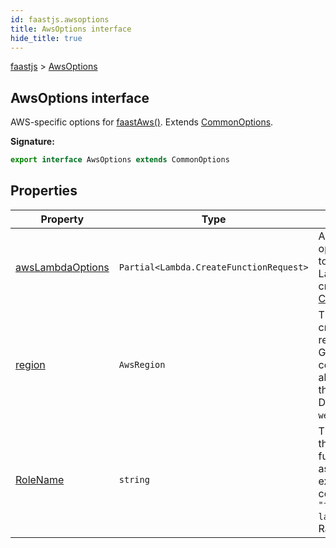 ```yaml
---
id: faastjs.awsoptions
title: AwsOptions interface
hide_title: true
---
```

[faastjs](./faastjs.md) &gt; [AwsOptions](./faastjs.awsoptions.md)

## AwsOptions interface

AWS-specific options for [faastAws()](./faastjs.faastaws.md)<!-- -->. Extends [CommonOptions](./faastjs.commonoptions.md)<!-- -->.

<b>Signature:</b>

```typescript
export interface AwsOptions extends CommonOptions 
```

## Properties

|  Property | Type | Description |
|  --- | --- | --- |
|  [awsLambdaOptions](./faastjs.awsoptions.awslambdaoptions.md) | <code>Partial&lt;Lambda.CreateFunctionRequest&gt;</code> | Additional options to pass to AWS Lambda creation. See [CreateFunction](https://docs.aws.amazon.com/lambda/latest/dg/API_CreateFunction.html)<!-- -->. |
|  [region](./faastjs.awsoptions.region.md) | <code>AwsRegion</code> | The region to create resources in. Garbage collection is also limited to this region. Default: <code>&quot;us-west-2&quot;</code>. |
|  [RoleName](./faastjs.awsoptions.rolename.md) | <code>string</code> | The role that the lambda function will assume when executing user code. Default: <code>&quot;faast-cached-lambda-role&quot;</code>. Rarely used. |
